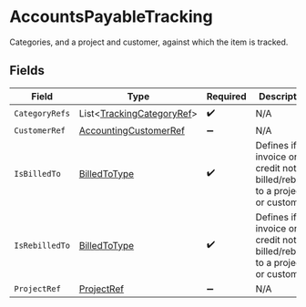 # AccountsPayableTracking

Categories, and a project and customer, against which the item is tracked.


## Fields

| Field                                                                              | Type                                                                               | Required                                                                           | Description                                                                        |
| ---------------------------------------------------------------------------------- | ---------------------------------------------------------------------------------- | ---------------------------------------------------------------------------------- | ---------------------------------------------------------------------------------- |
| `CategoryRefs`                                                                     | List<[TrackingCategoryRef](../../models/shared/TrackingCategoryRef.md)>            | :heavy_check_mark:                                                                 | N/A                                                                                |
| `CustomerRef`                                                                      | [AccountingCustomerRef](../../models/shared/AccountingCustomerRef.md)              | :heavy_minus_sign:                                                                 | N/A                                                                                |
| `IsBilledTo`                                                                       | [BilledToType](../../models/shared/BilledToType.md)                                | :heavy_check_mark:                                                                 | Defines if the invoice or credit note is billed/rebilled to a project or customer. |
| `IsRebilledTo`                                                                     | [BilledToType](../../models/shared/BilledToType.md)                                | :heavy_check_mark:                                                                 | Defines if the invoice or credit note is billed/rebilled to a project or customer. |
| `ProjectRef`                                                                       | [ProjectRef](../../models/shared/ProjectRef.md)                                    | :heavy_minus_sign:                                                                 | N/A                                                                                |
